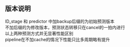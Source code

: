 ## 版本说明  
ID_stage 和 predictor 中加backup后缀的为初始预测版本    
不加后缀的为修改版本，预测状态转移只在cancel的一拍内进行  
以上两种预测方式并无显著性能区别  
pipeline在不加cache的情况下性能只比多周期略有提升  